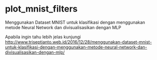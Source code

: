 # plot_mnist_filters
Menggunakan Dataset MNIST untuk klasifikasi dengan menggunakan metode Neural Network dan divisualisasikan dengan MLP

Apabila ingin tahu lebih jelas kunjungi 
http://www.triseptianto.web.id/2016/12/28/menggunakan-dataset-mnist-untuk-klasifikasi-dengan-menggunakan-metode-neural-network-dan-divisualisasikan-dengan-mlp/
